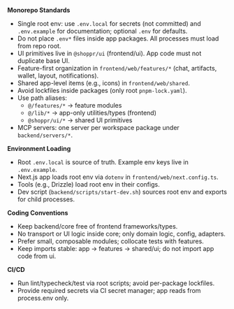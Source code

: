 **Monorepo Standards**

- Single root env: use `.env.local` for secrets (not committed) and `.env.example` for documentation; optional `.env` for defaults.
- Do not place `.env*` files inside app packages. All processes must load from repo root.
- UI primitives live in `@shoppr/ui` (frontend/ui). App code must not duplicate base UI.
- Feature-first organization in `frontend/web/features/*` (chat, artifacts, wallet, layout, notifications).
- Shared app-level items (e.g., icons) in `frontend/web/shared`.
- Avoid lockfiles inside packages (only root `pnpm-lock.yaml`).
- Use path aliases:
  - `@/features/*` → feature modules
  - `@/lib/*` → app-only utilities/types (frontend)
  - `@shoppr/ui/*` → shared UI primitives
- MCP servers: one server per workspace package under `backend/servers/*`.

**Environment Loading**

- Root `.env.local` is source of truth. Example env keys live in `.env.example`.
- Next.js app loads root env via `dotenv` in `frontend/web/next.config.ts`.
- Tools (e.g., Drizzle) load root env in their configs.
- Dev script (`backend/scripts/start-dev.sh`) sources root env and exports for child processes.

**Coding Conventions**

- Keep backend/core free of frontend frameworks/types.
- No transport or UI logic inside core; only domain logic, config, adapters.
- Prefer small, composable modules; collocate tests with features.
- Keep imports stable: app → features → shared/ui; do not import app code from ui.

**CI/CD**

- Run lint/typecheck/test via root scripts; avoid per-package lockfiles.
- Provide required secrets via CI secret manager; app reads from process.env only.

